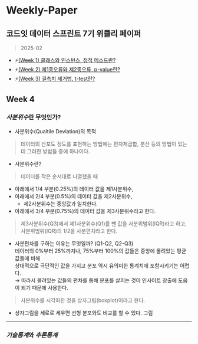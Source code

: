 # Weekly-Paper
## 코드잇 데이터 스프린트 7기 위클리 페이퍼
> 2025-02
+ :zap:[(Week 1) 클래스와 인스턴스, 정적 메소드란?](https://github.com/bettertospeak/Weekly-Paper/blob/main/Weekly/week-1)
+ :zap:[(Week 2) 제1종오류와 제2종오류, p-value란?](https://github.com/bettertospeak/Weekly-Paper/blob/main/Weekly/week-2)
+ :zap:[(Week 3) 결측치 제거법, t-test란?](https://github.com/bettertospeak/Weekly-Paper/blob/main/Weekly/week-3)

## Week 4
### ***사분위수***란 무엇인가?
* 사분위수(Qualtile Deviation)의 목적
> 데이터의 산포도 정도를 표현하는 방법에는 편차제곱합, 분산 등의 방법이 있는데 그러한 방법들 중에 하나이다.
* 사분위수란?
> 데이터를 작은 순서대로 나열했을 때
  * 아래에서 1/4 부분(0.25%)의 데이터 값을 제1사분위수,
  * 아래에서 2/4 부분(0.5%)의 데이터 값을 제2사분위수,
    * 제2사분위수는 중앙값과 일치한다.
  * 아래에서 3/4 부분(0.75%)의 데이터 값을 제3사분위수라고 한다.
> 제3사분위수(Q3)에서 제1사분위수(Q1)를 뺀 값을 사분위범위(IQR)라고 하고,<br/>
  사분위범위(IQR)의 1/2을 사분편차라고 한다.
 * 사분편차를 구하는 이유는 무엇일까? (Q1-Q2, Q2-Q3)<br/>
   데이터의 0%부터 25%까지나, 75%부터 100%의 값들은 중앙에 몰려있는 평균 값들에 비해<br/>
   상대적으로 극단적인 값을 가지고 분포 역시 유의미한 통계치에 포함시키기는 어렵다.<br/>
   → 따라서 몰려있는 값들의 편차를 통해 분포를 살피는 것이 인사이트 창출에 도움이 되기 때문에 사용한다.
> 사분위수를 시각화한 것을 상자그림(boxplot)이라고 한다.
 * 상자그림을 세로로 세우면 선형 분포와도 비교를 할 수 있다.
   그림

---

### ***기술통계***와 ***추론통계***
